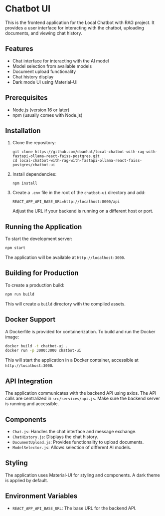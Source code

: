 # Chatbot UI

This is the frontend application for the Local Chatbot with RAG project. It provides a user interface for interacting with the chatbot, uploading documents, and viewing chat history.

## Features

- Chat interface for interacting with the AI model
- Model selection from available models
- Document upload functionality
- Chat history display
- Dark mode UI using Material-UI


## Prerequisites

- Node.js (version 16 or later)
- npm (usually comes with Node.js)

## Installation

1. Clone the repository:
   ```
   git clone https://github.com/doanhat/local-chatbot-with-rag-with-fastapi-ollama-react-faiss-postgres.git
   cd local-chatbot-with-rag-with-fastapi-ollama-react-faiss-postgres/chatbot-ui
   ```

2. Install dependencies:
   ```
   npm install
   ```

3. Create a `.env` file in the root of the `chatbot-ui` directory and add:
   ```
   REACT_APP_API_BASE_URL=http://localhost:8000/api
   ```
   Adjust the URL if your backend is running on a different host or port.

## Running the Application

To start the development server:
```bash
npm start
```


The application will be available at `http://localhost:3000`.

## Building for Production

To create a production build:
```bash
npm run build
```
This will create a `build` directory with the compiled assets.

## Docker Support

A Dockerfile is provided for containerization. To build and run the Docker image:
```bash
docker build -t chatbot-ui .
docker run -p 3000:3000 chatbot-ui
```

This will start the application in a Docker container, accessible at `http://localhost:3000`.


## API Integration

The application communicates with the backend API using axios. The API calls are centralized in `src/services/api.js`. Make sure the backend server is running and accessible.

## Components

- `Chat.js`: Handles the chat interface and message exchange.
- `ChatHistory.js`: Displays the chat history.
- `DocumentUpload.js`: Provides functionality to upload documents.
- `ModelSelector.js`: Allows selection of different AI models.

## Styling

The application uses Material-UI for styling and components. A dark theme is applied by default.

## Environment Variables

- `REACT_APP_API_BASE_URL`: The base URL for the backend API.